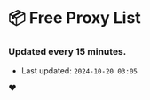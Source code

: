 # :package: Free Proxy List
### Updated every 15 minutes.

- Last updated: `2024-10-20 03:05`

:heart:
